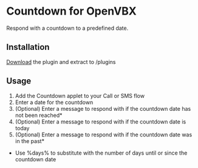 # Countdown for OpenVBX

Respond with a countdown to a predefined date.

## Installation

[Download][1] the plugin and extract to /plugins

[1]: https://github.com/chadsmith/OpenVBX-Plugin-Countdown/archives/master

## Usage

1. Add the Countdown applet to your Call or SMS flow
2. Enter a date for the countdown
3. (Optional) Enter a message to respond with if the countdown date has not been reached*
4. (Optional) Enter a message to respond with if the countdown date is today
5. (Optional) Enter a message to respond with if the countdown date was in the past*

* Use %days% to substitute with the number of days until or since the countdown date
